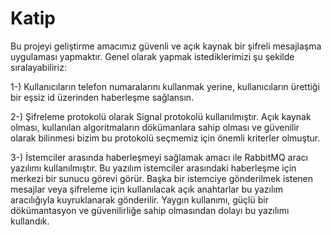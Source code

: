 # Katip
Bu projeyi geliştirme amacımız güvenli ve açık kaynak bir şifreli mesajlaşma uygulaması yapmaktır. Genel olarak yapmak istediklerimizi şu şekilde sıralayabiliriz:

1-) Kullanıcıların telefon numaralarını kullanmak yerine, kullanıcıların ürettiği bir eşsiz id üzerinden haberleşme sağlansın.

2-) Şifreleme protokolü olarak Signal protokolü kullanılmıştır. Açık kaynak olması, kullanılan algoritmaların dökümanlara sahip olması ve güvenilir olarak bilinmesi bizim bu protokolü seçmemiz için önemli kriterler olmuştur.

3-) İstemciler arasında haberleşmeyi sağlamak amacı ile RabbitMQ aracı yazılımı kullanılmıştır. Bu yazılım istemciler arasındaki haberleşme için merkezi bir sunucu görevi görür. Başka bir istemciye gönderilmek istenen mesajlar veya şifreleme için kullanılacak açık anahtarlar bu yazılım aracılığıyla kuyruklanarak gönderilir. Yaygın kullanımı, güçlü bir dökümantasyon ve güvenilirliğe sahip olmasından dolayı bu yazılımı kullandık.
